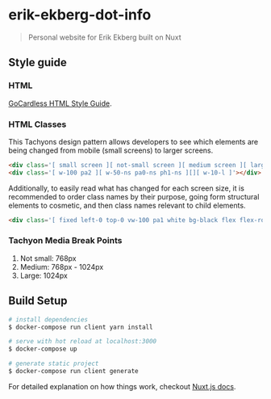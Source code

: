 # erik-ekberg-dot-info

> Personal website for Erik Ekberg built on Nuxt

## Style guide

### HTML

[GoCardless HTML Style Guide](https://github.com/gocardless/html-style-guide).

### HTML Classes

This Tachyons design pattern allows developers to see which elements are being changed from mobile (small screens) to larger screens.
``` HTML
<div class='[ small screen ][ not-small screen ][ medium screen ][ large screen ]'></div>
<div class='[ w-100 pa2 ][ w-50-ns pa0-ns ph1-ns ][][ w-10-l ]'></div>
```

Additionally, to easily read what has changed for each screen size, it is recommended to order class names by their purpose, going form structural elements to cosmetic, and then class names relevant to child elements.
``` HTML
<div class='[ fixed left-0 top-0 vw-100 pa1 white bg-black flex flex-row items-centered ]'></div>
```

### Tachyon Media Break Points

1. Not small: 768px
2. Medium: 768px - 1024px
3. Large: 1024px

## Build Setup

``` bash
# install dependencies
$ docker-compose run client yarn install

# serve with hot reload at localhost:3000
$ docker-compose up

# generate static project
$ docker-compose run client generate
```

For detailed explanation on how things work, checkout [Nuxt.js docs](https://nuxtjs.org).
